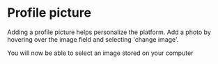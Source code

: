 # Profile picture 
 Adding a profile picture helps personalize the platform.  Add a photo by hovering over the image field and selecting 'change image'.  

You will now be able to select an image stored on your computer